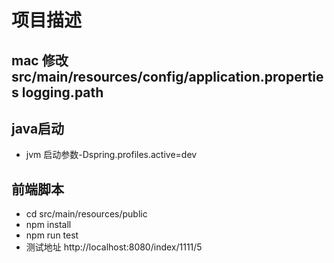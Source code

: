 # 项目描述

## mac 修改src/main/resources/config/application.properties logging.path

## java启动 

* jvm 启动参数-Dspring.profiles.active=dev


## 前端脚本

* cd src/main/resources/public
* npm install
* npm run test
* 测试地址 http://localhost:8080/index/1111/5
